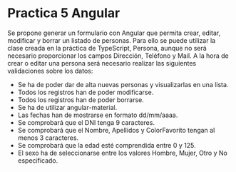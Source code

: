 # Practica 5 Angular

Se propone generar un formulario con Angular que permita crear, editar, modificar y borrar un listado de personas.
Para ello se puede utilizar la clase creada en la práctica de TypeScript, Persona, aunque no será necesario proporcionar los campos Dirección, Teléfono y Mail.
A la hora de crear o editar una persona será necesario realizar las siguientes validaciones sobre los datos:

- Se ha de poder dar de alta nuevas personas y visualizarlas en una lista.
- Todos los registros han de poder modificarse.
- Todos los registros han de poder borrarse.
- Se ha de utilizar angular-material.
- Las fechas han de mostrarse en formato dd/mm/aaaa.
- Se comprobará que el DNI tenga 9 caracteres.
- Se comprobará que el Nombre, Apellidos y ColorFavorito tengan al menos 3 caracteres.
- Se comprobará que la edad esté comprendida entre 0 y 125.
- El sexo ha de seleccionarse entre los valores Hombre, Mujer, Otro y No especificado.
